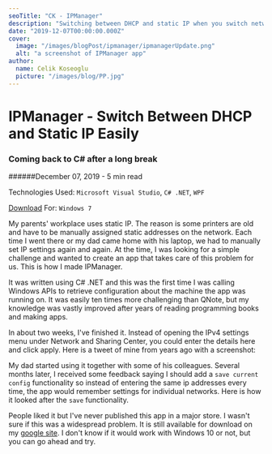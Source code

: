 ```yaml
---
seoTitle: "CK - IPManager"
description: "Switching between DHCP and static IP when you switch networks in Windows"
date: "2019-12-07T00:00:00.000Z"
cover:
  image: "/images/blogPost/ipmanager/ipmanagerUpdate.png"
  alt: "a screenshot of IPManager app"
author:
  name: Celik Koseoglu
  picture: "/images/blog/PP.jpg"
---
```


# IPManager - Switch Between DHCP and Static IP Easily

### Coming back to C# after a long break

######December 07, 2019 - 5 min read

Technologies Used: `Microsoft Visual Studio`, `C# .NET`, `WPF`

[Download](https://sites.google.com/site/celikkoseoglu/home/IPManager.zip?attredirects=0&d=1) For: `Windows 7`

My parents' workplace uses static IP. The reason is some printers are old and have to be manually assigned static
addresses on the network. Each time I went there or my dad came home with his laptop, we had to manually set IP settings 
again and again. At the time, I was looking for a simple challenge and wanted to create an app that takes care of this
problem for us. This is how I made IPManager.

It was written using C# .NET and this was the first time I was calling Windows APIs to retrieve configuration about the
machine the app was running on. It was easily ten times more challenging than QNote, but my knowledge was vastly improved
after years of reading programming books and making apps.

In about two weeks, I've finished it. Instead of opening the IPv4 settings menu under Network and Sharing Center, you could
enter the details here and click apply. Here is a tweet of mine from years ago with a screenshot:

 <MediaCarousel folder="ipmanager" images="ipmanagerRelease.png"/>

My dad started using it together with some of his colleagues. Several months later, I received some feedback saying I should
add a `save current config` functionality so instead of entering the same ip addresses every time, the app would remember
settings for individual networks. Here is how it looked after the `save` functionality.

 <MediaCarousel folder="ipmanager" images="ipmanagerUpdate.png"/>

People liked it but I've never published this app in a major store. I wasn't sure if this was a widespread problem. It is
still available for download on my [google site](https://sites.google.com/site/celikkoseoglu/). I don't know if it would work with Windows 10 or not, but you can go ahead and try.